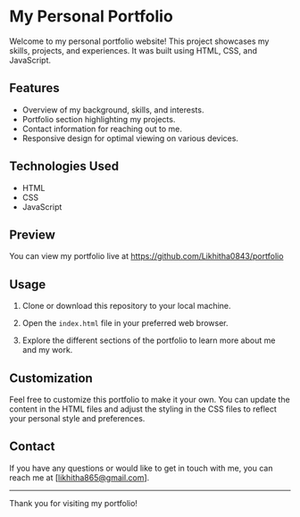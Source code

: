 # My Personal Portfolio

Welcome to my personal portfolio website! This project showcases my skills, projects, and experiences. It was built using HTML, CSS, and JavaScript.

## Features

- Overview of my background, skills, and interests.
- Portfolio section highlighting my projects.
- Contact information for reaching out to me.
- Responsive design for optimal viewing on various devices.

## Technologies Used

- HTML
- CSS
- JavaScript

## Preview

You can view my portfolio live at https://github.com/Likhitha0843/portfolio


## Usage

1. Clone or download this repository to your local machine.

2. Open the `index.html` file in your preferred web browser.

3. Explore the different sections of the portfolio to learn more about me and my work.

## Customization

Feel free to customize this portfolio to make it your own. You can update the content in the HTML files and adjust the styling in the CSS files to reflect your personal style and preferences.


## Contact

If you have any questions or would like to get in touch with me, you can reach me at [likhitha865@gmail.com].

---

Thank you for visiting my portfolio!
